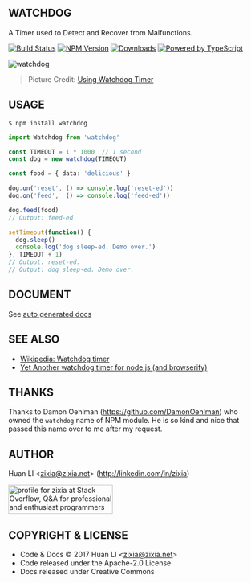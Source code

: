 WATCHDOG
--------
A Timer used to Detect and Recover from Malfunctions.

[![Build Status](https://travis-ci.org/zixia/watchdog.svg?branch=master)](https://travis-ci.org/zixia/watchdog) [![NPM Version](https://badge.fury.io/js/watchdog.svg)](https://badge.fury.io/js/watchdog) [![Downloads](http://img.shields.io/npm/dm/watchdog.svg?style=flat-square)](https://npmjs.org/package/watchdog) [![Powered by TypeScript](https://img.shields.io/badge/Powered%20By-TypeScript-blue.svg)](https://www.typescriptlang.org/)

![watchdog](https://zixia.github.io/watchdog/images/watchdog.png)
> Picture Credit: [Using Watchdog Timer](https://www.logicsupply.com/explore/io-hub/tutorial-using-beaglebone-black-watchdog-timer/)

USAGE
-----

```shell
$ npm install watchdog
```

```ts
import Watchdog from 'watchdog'

const TIMEOUT = 1 * 1000  // 1 second
const dog = new watchdog(TIMEOUT)

const food = { data: 'delicious' }

dog.on('reset', () => console.log('reset-ed'))
dog.on('feed',  () => console.log('feed-ed'))

dog.feed(food)
// Output: feed-ed

setTimeout(function() {
  dog.sleep()
  console.log('dog sleep-ed. Demo over.')
}, TIMEOUT + 1)
// Output: reset-ed.
// Output: dog sleep-ed. Demo over.
```

DOCUMENT
--------

See [auto generated docs](https://zixia.github.io/watchdog)

SEE ALSO
--------
* [Wikipedia: Watchdog timer](https://en.wikipedia.org/wiki/Watchdog_timer)
* [Yet Another watchdog timer for node.js (and browserify)](https://github.com/andrew-filonenko/ya-watchdog)

THANKS
------
Thanks to Damon Oehlman (https://github.com/DamonOehlman) who owned the `watchdog` name of NPM module. He is so kind and nice that passed this name over to me after my request.

AUTHOR
------

Huan LI \<zixia@zixia.net\> (http://linkedin.com/in/zixia)

<a href="http://stackoverflow.com/users/1123955/zixia">
  <img src="http://stackoverflow.com/users/flair/1123955.png" width="208" height="58" alt="profile for zixia at Stack Overflow, Q&amp;A for professional and enthusiast programmers" title="profile for zixia at Stack Overflow, Q&amp;A for professional and enthusiast programmers">
</a>

COPYRIGHT & LICENSE
-------------------

* Code & Docs © 2017 Huan LI \<zixia@zixia.net\>
* Code released under the Apache-2.0 License
* Docs released under Creative Commons

